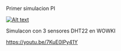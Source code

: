 Primer simulacion PI <br>

[![Alt text](https://img.youtube.com/vi/1xsHRX2UDXQ/0.jpg)](https://www.youtube.com/watch?v=1xsHRX2UDXQ)

Simulacon con 3 sensores DHT22 en WOWKI

https://youtu.be/7KuE0lPy41Y